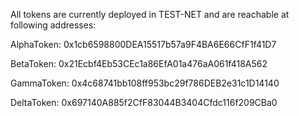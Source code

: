 All tokens are currently deployed in TEST-NET and are reachable at following addresses:

AlphaToken:
0x1cb6598800DEA15517b57a9F4BA6E66CfF1f41D7

BetaToken:
0x21Ecbf4Eb53CEc1a86EfA01a476aA061f418A562

GammaToken:
0x4c68741bb108ff953bc29f786DEB2e31c1D14140

DeltaToken:
0x697140A885f2CfF83044B3404Cfdc116f209CBa0
